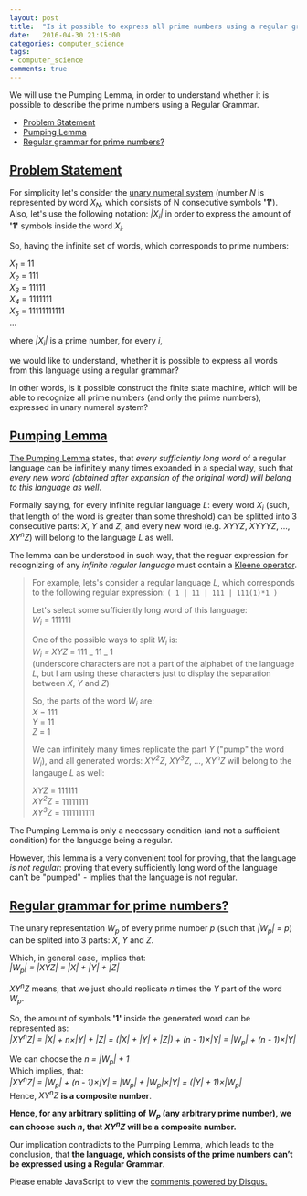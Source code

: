 ```yaml
---
layout: post
title:  "Is it possible to express all prime numbers using a regular grammar?"
date:   2016-04-30 21:15:00
categories: computer_science
tags:
- computer_science
comments: true
---
```


We will use the Pumping Lemma, in order to understand whether it is possible to describe the prime numbers using a Regular Grammar.

* [Problem Statement]({{page.url}}#problem-statement)
* [Pumping Lemma]({{page.url}}#pumping-lemma)
* [Regular grammar for prime numbers?]({{page.url}}#regular-grammar-for-prime-numbers)

<!--more-->

## [Problem Statement](#problem-analysis)

For simplicity let's consider the [unary numeral system](https://en.wikipedia.org/wiki/Unary_numeral_system) (number *N* is represented by word *X<sub>N</sub>*, which consists of N consecutive symbols **'1'**).  
Also, let's use the following notation: *|X<sub>i</sub>|* in order to express the amount of **'1'** symbols inside the word *X<sub>i</sub>*.

So, having the infinite set of words, which corresponds to prime numbers:

*X<sub>1</sub>* = 11  
*X<sub>2</sub>* = 111  
*X<sub>3</sub>* = 11111  
*X<sub>4</sub>* = 1111111  
*X<sub>5</sub>* = 11111111111  
...

where *|X<sub>i</sub>|* is a prime number, for every *i*,

we would like to understand, whether it is possible to express all words from this language using a regular grammar?  

In other words, is it possible construct the finite state machine, which will be able to recognize all prime numbers (and only the prime numbers), expressed in unary numeral system?

## [Pumping Lemma](#pumping-lemma)

[The Pumping Lemma](https://en.wikipedia.org/wiki/Pumping_lemma_for_regular_languages) states, that *every sufficiently long word* of a regular language can be infinitely many times expanded in a special way, such that *every new word (obtained after expansion of the original word) will belong to this language as well*.

Formally saying, for every infinite regular language *L*: every word *X<sub>i</sub>* (such, that length of the word is greater than some threshold) can be splitted into 3 consecutive parts: *X*, *Y* and *Z*, and every new word (e.g. *XYYZ*, *XYYYZ*, ..., *XY<sup>n</sup>Z*) will belong to the language *L* as well.

The lemma can be understood in such way, that the reguar expression for recognizing of any *infinite regular language* must contain a [Kleene operator](https://en.wikipedia.org/wiki/Kleene_star).

> For example, lets's consider a regular language *L*, which corresponds to the following regular expression: `( 1 | 11 | 111 | 111(1)*1 )`  
>  
> Let's select some sufficiently long word of this language:  
> *W<sub>i</sub>* = 111111  
> 
> One of the possible ways to split *W<sub>i</sub>* is:  
> *W<sub>i</sub> = XYZ* = 111 _ 11 _ 1  
> (underscore characters are not a part of the alphabet of the language *L*, but I am using these characters just to display the separation between *X*, *Y* and *Z*)
> 
> So, the parts of the word *W<sub>i</sub>* are:  
> *X* = 111  
> *Y* = 11  
> *Z* = 1  
>  
> We can infinitely many times replicate the part *Y* ("pump" the word *W<sub>i</sub>*), and all generated words: *XY<sup>2</sup>Z*, *XY<sup>3</sup>Z*, ..., *XY<sup>n</sup>Z* will belong to the langauge *L* as well:  
>  
> *XYZ*  = 111111  
> *XY<sup>2</sup>Z* = 11111111  
> *XY<sup>3</sup>Z* = 1111111111  

The Pumping Lemma is only a necessary condition (and not a sufficient condition) for the language being a regular.  

However, this lemma is a very convenient tool for proving, that the language *is not regular*: proving that every sufficiently long word of the language can't be "pumped" - implies that the language is not regular.

## [Regular grammar for prime numbers?](#regular-grammar-for-prime-numbers)

The unary representation *W<sub>p</sub>* of every prime number *p* (such that *|W<sub>p</sub>| = p*) can be splited into 3 parts: *X*, *Y* and *Z*.  

Which, in general case, implies that:  
*|W<sub>p</sub>| = |XYZ| = |X| + |Y| + |Z|*

*XY<sup>n</sup>Z* means, that we just should replicate *n* times the *Y* part of the word *W<sub>p</sub>*.

So, the amount of symbols **'1'** inside the generated word can be represented as:  
*|XY<sup>n</sup>Z| = |X| + n×|Y| + |Z| = (|X| + |Y| + |Z|) + (n - 1)×|Y| = |W<sub>p</sub>| + (n - 1)×|Y|*

We can choose the *n = |W<sub>p</sub>| + 1*  
Which implies, that:  
*|XY<sup>n</sup>Z| = |W<sub>p</sub>| + (n - 1)×|Y| = |W<sub>p</sub>| + |W<sub>p</sub>|×|Y| = (|Y| + 1)×|W<sub>p</sub>|*  
Hence, *XY<sup>n</sup>Z* **is a composite number**.

**Hence, for any arbitrary splitting of *W<sub>p</sub>* (any arbitrary prime number), we can choose such *n*, that *XY<sup>n</sup>Z* will be a composite number.**

Our implication contradicts to the Pumping Lemma, which leads to the conclusion, that **the language, which consists of the prime numbers can’t be expressed using a Regular Grammar**.

<div id="disqus_thread"></div>
<script>

var disqus_config = function () {
this.page.url = "http://lagodiuk.github.io/computer_science/2016/04/30/prime_numbers_regular_grammar.html";
this.page.identifier = "prime_numbers_regular_grammar";
};

(function() { // DON'T EDIT BELOW THIS LINE
var d = document, s = d.createElement('script');

s.src = '//lahodiuk.disqus.com/embed.js';

s.setAttribute('data-timestamp', +new Date());
(d.head || d.body).appendChild(s);
})();
</script>
<noscript>Please enable JavaScript to view the <a href="https://disqus.com/?ref_noscript" rel="nofollow">comments powered by Disqus.</a></noscript>
